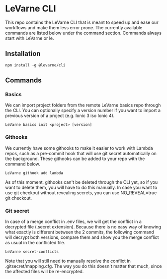 # LeVarne CLI
This repo contains the LeVarne CLI that is meant to speed up and ease our workflows and make them less error prone. The currently available commands are listed below under the command section. Commands always start with LeVarne or le.

## Installation

```
npm install -g @levarne/cli
```

## Commands

### Basics
We can import project folders from the remote LeVarne basics repo through the CLI. You can optionally specify a version number if you want to import a previous version of a project (e.g. Ionic 3 iso Ionic 4).

```
LeVarne basics init <project> [version]
```

### Githooks
We currently have some githooks to make it easier to work with Lambda repos, such as a pre-commit hook that will use git secret automatically on the background. These githooks can be added to your repo with the command below.

```
LeVarne githook add lambda
```

As of this moment, githooks can't be deleted through the CLI yet, so if you want to delete them, you will have to do this manually.
In case you want to use git checkout without revealing secrets, you can use NO_REVEAL=true git checkout.

### Git secret
In case of a merge conflict in .env files, we will get the conflict in a decrypted file (.secret extension). Because there is no easy way of knowing what exactly is different between the 2 commits, the following command will decrypt both versions, compare them and show you the merge conflict as usual in the conflicted file.

```
LeVarne secret-conflicts
```

Note that you will still need to manually resolve the conflict in .gitsecret/mapping.cfg. The way you do this doesn't matter that much, since the affected files will be re-encrypted.
